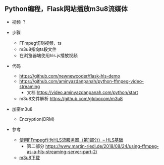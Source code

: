 ## Python编程，Flask网站播放m3u8流媒体

- 视频 ？

- 步骤
    - FFmpeg切割视频，ts
    - m3u8指向ts段文件
    - 在浏览器端使用hls.js播放视频
- 代码
    - https://github.com/newnewcoder/flask-hls-demo
    - https://github.com/aminyazdanpanah/python-ffmpeg-video-streaming
        - 文档 https://video.aminyazdanpanah.com/python/start
    - m3u8文件解析 https://github.com/globocom/m3u8
- 加密m3u8
    - Encryption(DRM)
- 参考
    - [使用FFmpeg作为HLS流服务器（第1部分）– HLS基础](https://www.martin-riedl.de/2018/08/24/using-ffmpeg-as-a-hls-streaming-server-part-1/)
        - 第二部分 https://www.martin-riedl.de/2018/08/24/using-ffmpeg-as-a-hls-streaming-server-part-2/
    - [m3u8下载](https://gist.github.com/primaryobjects/7423d7982656a31e72542f60d30f9d30)